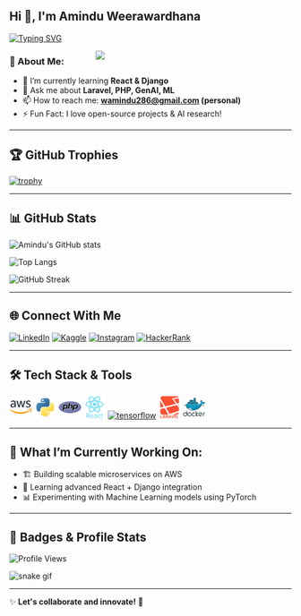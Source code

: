 ## Hi 👋, I'm Amindu Weerawardhana

[![Typing SVG](https://readme-typing-svg.herokuapp.com?size=24&width=600&lines=Full-Stack+Developer+%7C+AWS+%26+DevOps+%7C+ML+Enthusiast)](https://git.io/typing-svg)

<img align="right" src="https://media.giphy.com/media/qgQUggAC3Pfv687qPC/giphy.gif" width="350">

### 🚀 About Me:
- 🌱 I’m currently learning **React & Django**
- 💬 Ask me about **Laravel, PHP, GenAI, ML**
- 📫 How to reach me: **wamindu286@gmail.com (personal)**
- ⚡ Fun Fact: I love open-source projects & AI research!

---

## 🏆 GitHub Trophies
[![trophy](https://github-profile-trophy.vercel.app/?username=amindu286&theme=onedark&no-bg=true&no-frame=true&margin-w=15)](https://github.com/ryo-ma/github-profile-trophy)

---

## 📊 GitHub Stats
![Amindu's GitHub stats](https://github-readme-stats.vercel.app/api?username=amindu286&show_icons=true&theme=radical&hide_border=true)

![Top Langs](https://github-readme-stats.vercel.app/api/top-langs/?username=amindu286&layout=compact&theme=radical&hide_border=true)

![GitHub Streak](https://streak-stats.demolab.com?user=amindu286&theme=radical&hide_border=true)

---

## 🌐 Connect With Me
[![LinkedIn](https://img.shields.io/badge/LinkedIn-blue?style=flat&logo=linkedin)](https://linkedin.com/in/aminduweerawardhana)
[![Kaggle](https://img.shields.io/badge/Kaggle-00599C?style=flat&logo=kaggle)](https://kaggle.com/aminduweerawardhana)
[![Instagram](https://img.shields.io/badge/Instagram-E4405F?style=flat&logo=instagram&logoColor=white)](https://instagram.com/amindu286)
[![HackerRank](https://img.shields.io/badge/HackerRank-2EC866?style=flat&logo=hackerrank)](https://www.hackerrank.com/amindu286)

---

## 🛠️ Tech Stack & Tools
<p align="left">
  <a href="https://aws.amazon.com" target="_blank"><img src="https://raw.githubusercontent.com/devicons/devicon/master/icons/amazonwebservices/amazonwebservices-original-wordmark.svg" alt="aws" width="40" height="40"/></a>
  <a href="https://www.python.org" target="_blank"><img src="https://raw.githubusercontent.com/devicons/devicon/master/icons/python/python-original.svg" alt="python" width="40" height="40"/></a>
  <a href="https://www.php.net" target="_blank"><img src="https://raw.githubusercontent.com/devicons/devicon/master/icons/php/php-original.svg" alt="php" width="40" height="40"/></a>
  <a href="https://reactjs.org/" target="_blank"><img src="https://raw.githubusercontent.com/devicons/devicon/master/icons/react/react-original-wordmark.svg" alt="react" width="40" height="40"/></a>
  <a href="https://www.tensorflow.org" target="_blank"><img src="https://www.vectorlogo.zone/logos/tensorflow/tensorflow-icon.svg" alt="tensorflow" width="40" height="40"/></a>
  <a href="https://laravel.com" target="_blank"><img src="https://raw.githubusercontent.com/devicons/devicon/master/icons/laravel/laravel-plain-wordmark.svg" alt="laravel" width="40" height="40"/></a>
  <a href="https://www.docker.com/" target="_blank"><img src="https://raw.githubusercontent.com/devicons/devicon/master/icons/docker/docker-original-wordmark.svg" alt="docker" width="40" height="40"/></a>
</p>

---

## 📅 What I’m Currently Working On:
- 🏗 Building scalable microservices on AWS
- 🎯 Learning advanced React + Django integration
- 📊 Experimenting with Machine Learning models using PyTorch

---

## 🏅 Badges & Profile Stats
![Profile Views](https://komarev.com/ghpvc/?username=amindu286&color=green)

![snake gif](https://github.com/amindu286/amindu286/blob/output/github-contribution-grid-snake.svg)

---

✨ **Let's collaborate and innovate!** 🚀
